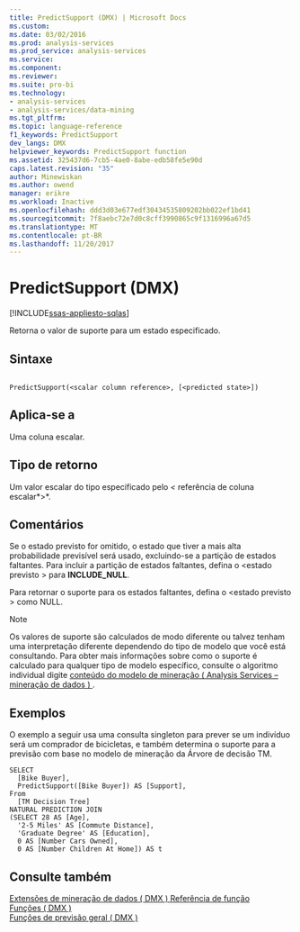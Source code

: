 ```yaml
---
title: PredictSupport (DMX) | Microsoft Docs
ms.custom: 
ms.date: 03/02/2016
ms.prod: analysis-services
ms.prod_service: analysis-services
ms.service: 
ms.component: 
ms.reviewer: 
ms.suite: pro-bi
ms.technology:
- analysis-services
- analysis-services/data-mining
ms.tgt_pltfrm: 
ms.topic: language-reference
f1_keywords: PredictSupport
dev_langs: DMX
helpviewer_keywords: PredictSupport function
ms.assetid: 325437d6-7cb5-4ae0-8abe-edb58fe5e90d
caps.latest.revision: "35"
author: Minewiskan
ms.author: owend
manager: erikre
ms.workload: Inactive
ms.openlocfilehash: ddd3d03e677edf30434535809202bb022ef1bd41
ms.sourcegitcommit: 7f8aebc72e7d0c8cff3990865c9f1316996a67d5
ms.translationtype: MT
ms.contentlocale: pt-BR
ms.lasthandoff: 11/20/2017
---
```

# <a name="predictsupport-dmx"></a>PredictSupport (DMX)
[!INCLUDE[ssas-appliesto-sqlas](../includes/ssas-appliesto-sqlas.md)]

  Retorna o valor de suporte para um estado especificado.  
  
## <a name="syntax"></a>Sintaxe  
  
```  
  
PredictSupport(<scalar column reference>, [<predicted state>])  
```  
  
## <a name="applies-to"></a>Aplica-se a  
 Uma coluna escalar.  
  
## <a name="return-type"></a>Tipo de retorno  
 Um valor escalar do tipo especificado pelo  *\<* referência de coluna escalar*>*.  
  
## <a name="remarks"></a>Comentários  
 Se o estado previsto for omitido, o estado que tiver a mais alta probabilidade previsível será usado, excluindo-se a partição de estados faltantes. Para incluir a partição de estados faltantes, defina o \<estado previsto > para **INCLUDE_NULL**.  
  
 Para retornar o suporte para os estados faltantes, defina o \<estado previsto > como NULL.  
  
> [!NOTE]  
>  Os valores de suporte são calculados de modo diferente ou talvez tenham uma interpretação diferente dependendo do tipo de modelo que você está consultando. Para obter mais informações sobre como o suporte é calculado para qualquer tipo de modelo específico, consulte o algoritmo individual digite [conteúdo do modelo de mineração &#40; Analysis Services – mineração de dados &#41; ](../analysis-services/data-mining/mining-model-content-analysis-services-data-mining.md).  
  
## <a name="examples"></a>Exemplos  
 O exemplo a seguir usa uma consulta singleton para prever se um indivíduo será um comprador de bicicletas, e também determina o suporte para a previsão com base no modelo de mineração da Árvore de decisão TM.  
  
```  
SELECT  
  [Bike Buyer],  
  PredictSupport([Bike Buyer]) AS [Support],  
From  
  [TM Decision Tree]  
NATURAL PREDICTION JOIN  
(SELECT 28 AS [Age],  
  '2-5 Miles' AS [Commute Distance],  
  'Graduate Degree' AS [Education],  
  0 AS [Number Cars Owned],  
  0 AS [Number Children At Home]) AS t  
```  
  
## <a name="see-also"></a>Consulte também  
 [Extensões de mineração de dados &#40; DMX &#41; Referência de função](../dmx/data-mining-extensions-dmx-function-reference.md)   
 [Funções &#40; DMX &#41;](../dmx/functions-dmx.md)   
 [Funções de previsão geral &#40; DMX &#41;](../dmx/general-prediction-functions-dmx.md)  
  
  
